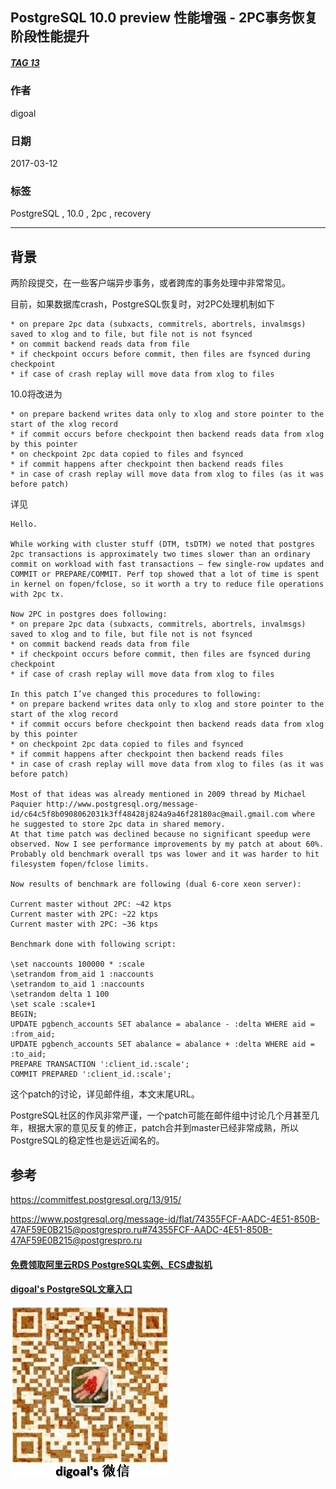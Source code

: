 ## PostgreSQL 10.0 preview 性能增强 - 2PC事务恢复阶段性能提升   
##### [TAG 13](../class/13.md)
                                
### 作者                                                                             
digoal                           
                                  
### 日期                             
2017-03-12                            
                              
### 标签                           
PostgreSQL , 10.0 , 2pc , recovery   
                                
----                          
                                   
## 背景         
两阶段提交，在一些客户端异步事务，或者跨库的事务处理中非常常见。  
  
目前，如果数据库crash，PostgreSQL恢复时，对2PC处理机制如下  
  
```  
* on prepare 2pc data (subxacts, commitrels, abortrels, invalmsgs) saved to xlog and to file, but file not is not fsynced  
* on commit backend reads data from file  
* if checkpoint occurs before commit, then files are fsynced during checkpoint  
* if case of crash replay will move data from xlog to files  
```  
  
10.0将改进为  
  
```  
* on prepare backend writes data only to xlog and store pointer to the start of the xlog record  
* if commit occurs before checkpoint then backend reads data from xlog by this pointer  
* on checkpoint 2pc data copied to files and fsynced  
* if commit happens after checkpoint then backend reads files  
* in case of crash replay will move data from xlog to files (as it was before patch)  
```  
  
详见  
  
```  
Hello.  
  
While working with cluster stuff (DTM, tsDTM) we noted that postgres 2pc transactions is approximately two times slower than an ordinary commit on workload with fast transactions — few single-row updates and COMMIT or PREPARE/COMMIT. Perf top showed that a lot of time is spent in kernel on fopen/fclose, so it worth a try to reduce file operations with 2pc tx.  
  
Now 2PC in postgres does following:  
* on prepare 2pc data (subxacts, commitrels, abortrels, invalmsgs) saved to xlog and to file, but file not is not fsynced  
* on commit backend reads data from file  
* if checkpoint occurs before commit, then files are fsynced during checkpoint  
* if case of crash replay will move data from xlog to files  
  
In this patch I’ve changed this procedures to following:  
* on prepare backend writes data only to xlog and store pointer to the start of the xlog record  
* if commit occurs before checkpoint then backend reads data from xlog by this pointer  
* on checkpoint 2pc data copied to files and fsynced  
* if commit happens after checkpoint then backend reads files  
* in case of crash replay will move data from xlog to files (as it was before patch)  
  
Most of that ideas was already mentioned in 2009 thread by Michael Paquier http://www.postgresql.org/message-id/c64c5f8b0908062031k3ff48428j824a9a46f28180ac@mail.gmail.com where he suggested to store 2pc data in shared memory.   
At that time patch was declined because no significant speedup were observed. Now I see performance improvements by my patch at about 60%. Probably old benchmark overall tps was lower and it was harder to hit filesystem fopen/fclose limits.  
  
Now results of benchmark are following (dual 6-core xeon server):  
  
Current master without 2PC: ~42 ktps  
Current master with 2PC: ~22 ktps  
Current master with 2PC: ~36 ktps  
  
Benchmark done with following script:  
  
\set naccounts 100000 * :scale  
\setrandom from_aid 1 :naccounts  
\setrandom to_aid 1 :naccounts  
\setrandom delta 1 100  
\set scale :scale+1  
BEGIN;  
UPDATE pgbench_accounts SET abalance = abalance - :delta WHERE aid = :from_aid;  
UPDATE pgbench_accounts SET abalance = abalance + :delta WHERE aid = :to_aid;  
PREPARE TRANSACTION ':client_id.:scale';  
COMMIT PREPARED ':client_id.:scale';  
```  
  
这个patch的讨论，详见邮件组，本文末尾URL。  
  
PostgreSQL社区的作风非常严谨，一个patch可能在邮件组中讨论几个月甚至几年，根据大家的意见反复的修正，patch合并到master已经非常成熟，所以PostgreSQL的稳定性也是远近闻名的。  
  
## 参考  
https://commitfest.postgresql.org/13/915/  
  
https://www.postgresql.org/message-id/flat/74355FCF-AADC-4E51-850B-47AF59E0B215@postgrespro.ru#74355FCF-AADC-4E51-850B-47AF59E0B215@postgrespro.ru  
  
  
  
  
  
  
  
  
  
  
  
  
  
#### [免费领取阿里云RDS PostgreSQL实例、ECS虚拟机](https://free.aliyun.com/ "57258f76c37864c6e6d23383d05714ea")
  
  
#### [digoal's PostgreSQL文章入口](https://github.com/digoal/blog/blob/master/README.md "22709685feb7cab07d30f30387f0a9ae")
  
  
![digoal's weixin](../pic/digoal_weixin.jpg "f7ad92eeba24523fd47a6e1a0e691b59")
  
  
  
  
  
  
  

